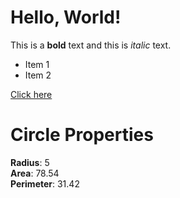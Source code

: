 # Hello, World!

This is a **bold** text and this is *italic* text.

- Item 1
- Item 2

[Click here](https://example.com)

# Circle Properties

**Radius**: 5  
**Area**: 78.54  
**Perimeter**: 31.42
